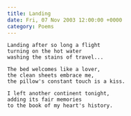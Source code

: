 ```yaml
---
title: Landing
date: Fri, 07 Nov 2003 12:00:00 +0000
category: Poems
---
```


    Landing after so long a flight  
    turning on the hot water  
    washing the stains of travel...

    The bed welcomes like a lover,  
    the clean sheets embrace me,  
    the pillow's constant touch is a kiss.

    I left another continent tonight,  
    adding its fair memories  
    to the book of my heart's history.


